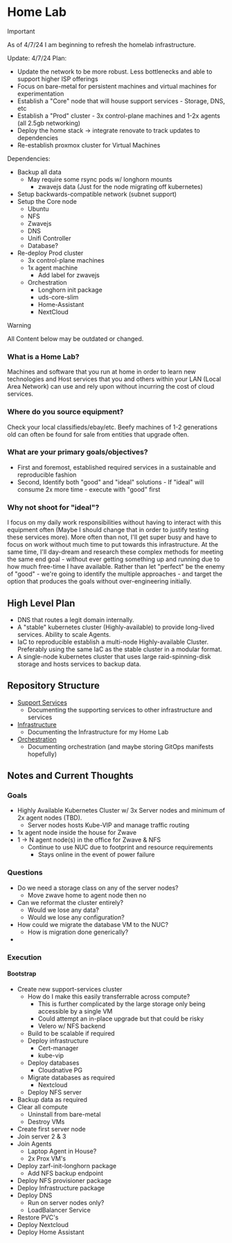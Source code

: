 # Home Lab

> [!IMPORTANT]  
> As of 4/7/24 I am beginning to refresh the homelab infrastructure.

Update: 4/7/24
Plan:
- Update the network to be more robust. Less bottlenecks and able to support higher ISP offerings
- Focus on bare-metal for persistent machines and virtual machines for experimentation
- Establish a "Core" node that will house support services - Storage, DNS, etc
- Establish a "Prod" cluster - 3x control-plane machines and 1-2x agents (all 2.5gb networking)
- Deploy the home stack -> integrate renovate to track updates to dependencies
- Re-establish proxmox cluster for Virtual Machines

Dependencies:
- Backup all data
  - May require some rsync pods w/ longhorn mounts
    - zwavejs data (Just for the node migrating off kubernetes)
- Setup backwards-compatible network (subnet support)
- Setup the Core node
  - Ubuntu
  - NFS
  - Zwavejs
  - DNS
  - Unifi Controller
  - Database?
- Re-deploy Prod cluster
  - 3x control-plane machines
  - 1x agent machine
    - Add label for zwavejs
  - Orchestration
    - Longhorn init package
    - uds-core-slim
    - Home-Assistant
    - NextCloud

> [!WARNING]
> All Content below may be outdated or changed.

### What is a Home Lab?
Machines and software that you run at home in order to learn new technologies and Host services that you and others within your LAN (Local Area Network) can use and rely upon without incurring the cost of cloud services.

### Where do you source equipment?
Check your local classifieds/ebay/etc. Beefy machines of 1-2 generations old can often be found for sale from entities that upgrade often. 

### What are your primary goals/objectives?
- First and foremost, established required services in a sustainable and reproducible fashion
- Second, Identify both "good" and "ideal" solutions - If "ideal" will consume 2x more time - execute with "good" first

### Why not shoot for "ideal"?
I focus on my daily work responsibilities without having to interact with this equipment often (Maybe I should change that in order to justify testing these services more). More often than not, I'll get super busy and have to focus on work without much time to put towards this infrastructure. At the same time, I'll day-dream and research these complex methods for meeting the same end goal -  without ever getting something up and running due to how much free-time I have available. Rather than let "perfect" be the enemy of "good" - we're going to identify the multiple approaches - and target the option that produces the goals without over-engineering initially. 

## High Level Plan
- DNS that routes a legit domain internally.
- A "stable" kubernetes cluster (Highly-available) to provide long-lived services. Ability to scale Agents.
- IaC to reproducible establish a multi-node Highly-available Cluster. Preferably using the same IaC as the stable cluster in a modular format.
- A single-node kubernetes cluster that uses large raid-spinning-disk storage and hosts services to backup data.

## Repository Structure
- [Support Services](./0-Support_Services/README.md)
  - Documenting the supporting services to other infrastructure and services
- [Infrastructure](./1-Infrastructure/README.md)
  - Documenting the Infrastructure for my Home Lab
- [Orchestration](./2-Orchestration/README.md)
  - Documenting orchestration (and maybe storing GitOps manifests hopefully)

## Notes and Current Thoughts

### Goals
- Highly Available Kubernetes Cluster w/ 3x Server nodes and minimum of 2x agent nodes (TBD).
  - Server nodes hosts Kube-VIP and manage traffic routing
- 1x agent node inside the house for Zwave
- 1 -> N agent node(s) in the office for Zwave & NFS
  - Continue to use NUC due to footprint and resource requirements
    - Stays online in the event of power failure

### Questions
- Do we need a storage class on any of the server nodes?
  - Move zwave home to agent node then no
- Can we reformat the cluster entirely? 
  - Would we lose any data?
  - Would we lose any configuration?
- How could we migrate the database VM to the NUC?
  - How is migration done generically?
- 
### Execution

#### Bootstrap
- Create new support-services cluster
  - How do I make this easily transferrable across compute?
    - This is further complicated by the large storage only being accessible by a single VM
    - Could attempt an in-place upgrade but that could be risky
    - Velero w/ NFS backend 
  - Build to be scalable if required
  - Deploy infrastructure
    - Cert-manager
    - kube-vip
  - Deploy databases
    - Cloudnative PG
  - Migrate databases as required
    - Nextcloud
  - Deploy NFS server
- Backup data as required
- Clear all compute
  - Uninstall from bare-metal
  - Destroy VMs
- Create first server node
- Join server 2 & 3
- Join Agents
  - Laptop Agent in House?
  - 2x Prox VM's 
- Deploy zarf-init-longhorn package
  - Add NFS backup endpoint
- Deploy NFS provisioner package
- Deploy Infrastructure package
- Deploy DNS
  - Run on server nodes only?
  - LoadBalancer Service
- Restore PVC's
- Deploy Nextcloud
- Deploy Home Assistant


